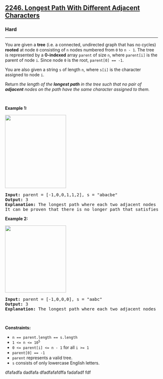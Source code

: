 <h2><a href="https://leetcode.com/problems/longest-path-with-different-adjacent-characters/">2246. Longest Path With Different Adjacent Characters</a></h2><h3>Hard</h3><hr><div><p>You are given a <strong>tree</strong> (i.e. a connected, undirected graph that has no cycles) <strong>rooted</strong> at node <code>0</code> consisting of <code>n</code> nodes numbered from <code>0</code> to <code>n - 1</code>. The tree is represented by a <strong>0-indexed</strong> array <code>parent</code> of size <code>n</code>, where <code>parent[i]</code> is the parent of node <code>i</code>. Since node <code>0</code> is the root, <code>parent[0] == -1</code>.</p>

<p>You are also given a string <code>s</code> of length <code>n</code>, where <code>s[i]</code> is the character assigned to node <code>i</code>.</p>

<p>Return <em>the length of the <strong>longest path</strong> in the tree such that no pair of <strong>adjacent</strong> nodes on the path have the same character assigned to them.</em></p>

<p>&nbsp;</p>
<p><strong>Example 1:</strong></p>
<img alt="" src="https://assets.leetcode.com/uploads/2022/03/25/testingdrawio.png" style="width: 201px; height: 241px;">
<pre><strong>Input:</strong> parent = [-1,0,0,1,1,2], s = "abacbe"
<strong>Output:</strong> 3
<strong>Explanation:</strong> The longest path where each two adjacent nodes have different characters in the tree is the path: 0 -&gt; 1 -&gt; 3. The length of this path is 3, so 3 is returned.
It can be proven that there is no longer path that satisfies the conditions. 
</pre>

<p><strong>Example 2:</strong></p>
<img alt="" src="https://assets.leetcode.com/uploads/2022/03/25/graph2drawio.png" style="width: 201px; height: 221px;">
<pre><strong>Input:</strong> parent = [-1,0,0,0], s = "aabc"
<strong>Output:</strong> 3
<strong>Explanation:</strong> The longest path where each two adjacent nodes have different characters is the path: 2 -&gt; 0 -&gt; 3. The length of this path is 3, so 3 is returned.
</pre>

<p>&nbsp;</p>
<p><strong>Constraints:</strong></p>

<ul>
	<li><code>n == parent.length == s.length</code></li>
	<li><code>1 &lt;= n &lt;= 10<sup>5</sup></code></li>
	<li><code>0 &lt;= parent[i] &lt;= n - 1</code> for all <code>i &gt;= 1</code></li>
	<li><code>parent[0] == -1</code></li>
	<li><code>parent</code> represents a valid tree.</li>
	<li><code>s</code> consists of only lowercase English letters.</li>
</ul>
</div>



dfafadfa
dadfafa
dfadfafafdffa
fadafadf
fdf
